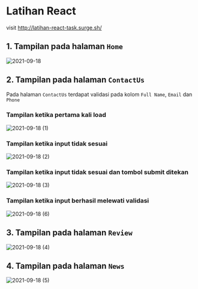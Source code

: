# Latihan React
visit http://latihan-react-task.surge.sh/

## 1. Tampilan pada halaman `Home`
![2021-09-18](https://user-images.githubusercontent.com/71221969/133893374-908de6b8-a53a-4c44-bed4-5b56dc4b11fb.png)

## 2. Tampilan pada halaman `ContactUs`
Pada halaman `ContactUs` terdapat validasi pada kolom `Full Name`, `Email` dan `Phone`

### Tampilan ketika pertama kali load
![2021-09-18 (1)](https://user-images.githubusercontent.com/71221969/133893423-a84960cf-0f0e-4119-a54c-441cdb046c74.png)

### Tampilan ketika input tidak sesuai
![2021-09-18 (2)](https://user-images.githubusercontent.com/71221969/133893478-316e83d1-b85c-412c-b135-dc02440b95ee.png)

### Tampilan ketika input tidak sesuai dan tombol submit ditekan
![2021-09-18 (3)](https://user-images.githubusercontent.com/71221969/133893511-fdee09f0-b46d-4d8a-b33e-008ebc912701.png)

### Tampilan ketika input berhasil melewati validasi
![2021-09-18 (6)](https://user-images.githubusercontent.com/71221969/133893537-153a112f-3dc2-4598-a64a-bb00555be258.png)

## 3. Tampilan pada halaman `Review`
![2021-09-18 (4)](https://user-images.githubusercontent.com/71221969/133893562-338f717f-08fd-4a12-a748-9cb400a340e3.png)

## 4. Tampilan pada halaman `News`
![2021-09-18 (5)](https://user-images.githubusercontent.com/71221969/133893575-00050f91-8e7b-4fca-b173-73efaf5a1cff.png)
